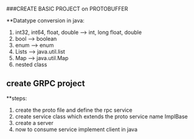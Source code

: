 ###CREATE BASIC PROJECT on PROTOBUFFER

**Datatype conversion in java:
1) int32, int64, float, double   --> int, long float, double
2) bool --> boolean
3) enum --> enum
4) Lists --> java.util.list
5) Map --> java.util.Map
6) nested class



## create GRPC project

**steps:
1) create the proto file and define the rpc service
2) create service class which extends the proto service name ImplBase
3) create a server
4) now to consume service implement client in java